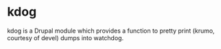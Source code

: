 kdog
====

kdog is a Drupal module which provides a function to pretty print (krumo, courtesy of devel) dumps into watchdog.
